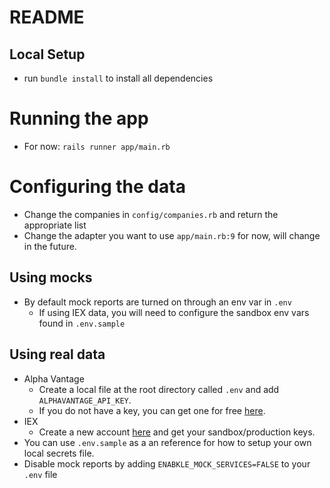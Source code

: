 # README

## Local Setup
* run `bundle install` to install all dependencies

# Running the app
* For now: `rails runner app/main.rb`

# Configuring the data
* Change the companies in `config/companies.rb` and return the appropriate list
* Change the adapter you want to use `app/main.rb:9` for now, will change in the future.

## Using mocks
* By default mock reports are turned on through an env var in `.env`
  * If using IEX data, you will need to configure the sandbox env vars found in `.env.sample`

## Using real data
* Alpha Vantage
    * Create a local file at the root directory called `.env` and add `ALPHAVANTAGE_API_KEY`. 
    * If you do not have a key, you can get one for free [here](https://www.alphavantage.co/support/#api-key).
* IEX
    * Create a new account [here](https://iexcloud.io/) and get your sandbox/production keys.
* You can use `.env.sample` as a an reference for how to setup your own local secrets file.
* Disable mock reports by adding `ENABKLE_MOCK_SERVICES=FALSE` to your `.env` file 
